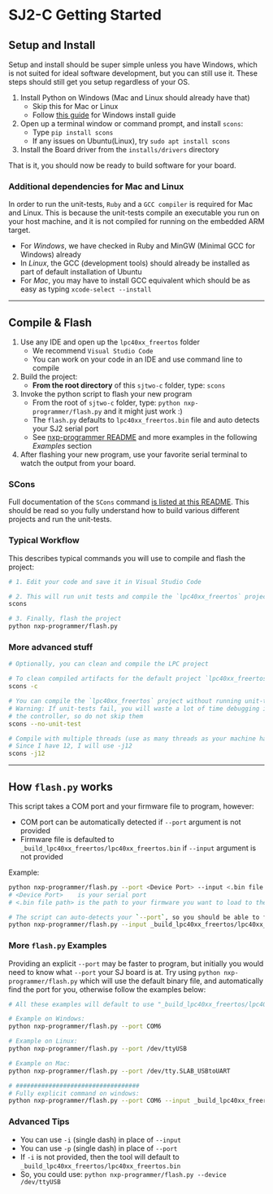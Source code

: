 # SJ2-C Getting Started

## Setup and Install

Setup and install should be super simple unless you have Windows, which is not suited for ideal software development, but you can still use it. These steps should still get you setup regardless of your OS.

1. Install Python on Windows (Mac and Linux should already have that)
   - Skip this for Mac or Linux
   - Follow [this guide](installs/README.md) for Windows install guide
2. Open up a terminal window or command prompt, and install `scons`:
   - Type `pip install scons`
   - If any issues on Ubuntu(Linux), try `sudo apt install scons`
3. Install the Board driver from the `installs/drivers` directory

That is it, you should now be ready to build software for your board.

### Additional dependencies for Mac and Linux

In order to run the unit-tests, `Ruby` and a `GCC compiler` is required for Mac and Linux. This is because the unit-tests compile an executable you run on your host machine, and it is not compiled for running on the embedded ARM target.

- For _Windows_, we have checked in Ruby and MinGW (Minimal GCC for Windows) already
- In _Linux_, the GCC (development tools) should already be installed as part of default installation of Ubuntu
- For _Mac_, you may have to install GCC equivalent which should be as easy as typing `xcode-select --install`

---

## Compile & Flash

1. Use any IDE and open up the `lpc40xx_freertos` folder
   - We recommend `Visual Studio Code`
   - You can work on your code in an IDE and use command line to compile
2. Build the project:
   - **From the root directory** of this `sjtwo-c` folder, type: `scons`
3. Invoke the python script to flash your new program
   - From the root of `sjtwo-c` folder, type: `python nxp-programmer/flash.py` and it might just work :)
   - The `flash.py` defaults to `lpc40xx_freertos.bin` file and auto detects your SJ2 serial port
   - See [nxp-programmer README](nxp-programmer/README.md) and more examples in the following _Examples_ section
4. After flashing your new program, use your favorite serial terminal to watch the output from your board.

### SCons

Full documentation of the `SCons` command [is listed at this README](README-SCons.md). This should be read so you fully understand how to build various different projects and run the unit-tests.

### Typical Workflow

This describes typical commands you will use to compile and flash the project:

```bash
# 1. Edit your code and save it in Visual Studio Code

# 2. This will run unit tests and compile the `lpc40xx_freertos` project
scons

# 3. Finally, flash the project
python nxp-programmer/flash.py
```

### More advanced stuff

```bash
# Optionally, you can clean and compile the LPC project

# To clean compiled artifacts for the default project `lpc40xx_freertos`
scons -c

# You can compile the `lpc40xx_freertos` project without running unit-tests
# Warning: If unit-tests fail, you will waste a lot of time debugging it on
# the controller, so do not skip them
scons --no-unit-test

# Compile with multiple threads (use as many threads as your machine has
# Since I have 12, I will use -j12
scons -j12
```

---

## How `flash.py` works

This script takes a COM port and your firmware file to program, however:

- COM port can be automatically detected if `--port` argument is not provided
- Firmware file is defaulted to `_build_lpc40xx_freertos/lpc40xx_freertos.bin` if `--input` argument is not provided

Example:

```bash
python nxp-programmer/flash.py --port <Device Port> --input <.bin file path>`
# <Device Port>    is your serial port
# <.bin file path> is the path to your firmware you want to load to the board

# The script can auto-detects your `--port`, so you should be able to flash using:
python nxp-programmer/flash.py --input _build_lpc40xx_freertos/lpc40xx_freertos.bin`
```

### More `flash.py` Examples

Providing an explicit `--port` may be faster to program, but initially you would need to know what `--port` your SJ board is at. Try using `python nxp-programmer/flash.py` which will use the default binary file, and automatically find the port for you, otherwise follow the examples below:

```bash
# All these examples will default to use "_build_lpc40xx_freertos/lpc40xx_freertos.bin"

# Example on Windows:
python nxp-programmer/flash.py --port COM6

# Example on Linux:
python nxp-programmer/flash.py --port /dev/ttyUSB

# Example on Mac:
python nxp-programmer/flash.py --port /dev/tty.SLAB_USBtoUART

# ##################################
# Fully explicit command on windows:
python nxp-programmer/flash.py --port COM6 --input _build_lpc40xx_freertos/lpc40xx_freertos.bin
```

### Advanced Tips

- You can use `-i` (single dash) in place of `--input`
- You can use `-p` (single dash) in place of `--port`
- If `-i` is not provided, then the tool will default to `_build_lpc40xx_freertos/lpc40xx_freertos.bin`
- So, you could use: `python nxp-programmer/flash.py --device /dev/ttyUSB`
